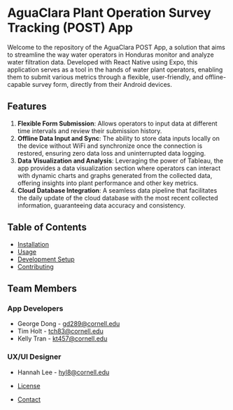 # AguaClara Plant Operation Survey Tracking (POST) App

Welcome to the repository of the AguaClara POST App, a solution that aims to streamline the way water operators in Honduras monitor and analyze water filtration data. Developed with React Native using Expo, this application serves as a tool in the hands of water plant operators, enabling them to submit various metrics through a flexible, user-friendly, and offline-capable survey form, directly from their Android devices.

## Features

1. **Flexible Form Submission**: Allows operators to input data at different time intervals and review their submission history.
2. **Offline Data Input and Sync**: The ability to store data inputs locally on the device without WiFi and synchronize once the connection is restored, ensuring zero data loss and uninterrupted data logging.
3. **Data Visualization and Analysis**: Leveraging the power of Tableau, the app provides a data visualization section where operators can interact with dynamic charts and graphs generated from the collected data, offering insights into plant performance and other key metrics.
4. **Cloud Database Integration**: A seamless data pipeline that facilitates the daily update of the cloud database with the most recent collected information, guaranteeing data accuracy and consistency.

## Table of Contents

- [Installation](#installation)
- [Usage](#usage)
- [Development Setup](#development-setup)
- [Contributing](#contributing)

## Team Members

### App Developers 
- George Dong - [gd289@cornell.edu](mailto:gd289@cornell.edu)
- Tim Holt - [tch83@cornell.edu](mailto:tch83@cornell.edu)
- Kelly Tran - [kt457@cornell.edu](mailto:kt457@cornell.edu)

### UX/UI Designer 
- Hannah Lee - [hyl8@cornell.edu](mailto:hyl8@cornell.edu)

- [License](#license)
- [Contact](#contact)

